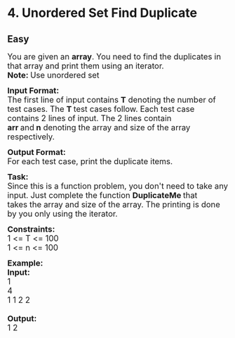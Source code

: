 # 4. Unordered Set Find Duplicate
## Easy
<div class="problem-statement">
                <p></p><p><span style="font-size:18px">You are given an <strong>array</strong>. You need to find the duplicates in that array and print them using an iterator.<br>
<strong>Note:&nbsp;</strong>Use unordered set</span></p>

<p><span style="font-size:18px"><strong>Input Format:</strong><br>
The first line of input contains <strong>T</strong> denoting the number of test cases. The <strong>T </strong>test cases follow. Each test case contains 2 lines of input. The 2 lines contain <strong>arr&nbsp;</strong>and<strong>&nbsp;n</strong>&nbsp;denoting the array and size of the array respectively.</span></p>

<p><span style="font-size:18px"><strong>Output Format:</strong><br>
For each test case, print the duplicate items.</span></p>

<p><span style="font-size:18px"><strong>Task:</strong><br>
Since this is a function problem, you don't need to take any input. Just complete the function <strong>DuplicateMe&nbsp;</strong>that takes&nbsp;the array and size of the array. The printing is done by you only using the iterator.</span></p>

<p><span style="font-size:18px"><strong>Constraints:</strong><br>
1 &lt;= T &lt;= 100<br>
1 &lt;= n &lt;= 100</span></p>

<p><span style="font-size:18px"><strong>Example:<br>
Input:</strong><br>
1<br>
4<br>
1 1 2 2<br>
<br>
<strong>Output:</strong><br>
1 2</span></p>
 <p></p>
            </div>